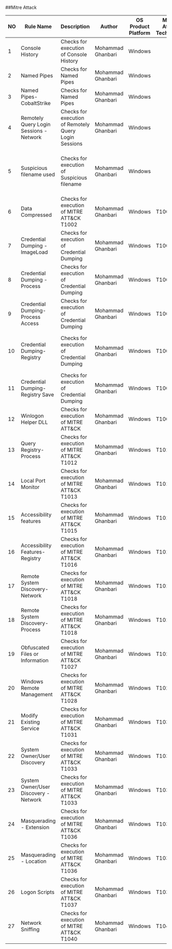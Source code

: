 ##Mitre Attack

|NO|Rule Name|Description|Author|OS Product Platform|MITRE Attack Techniques|Log Source|Rule Content|
|---|---|---|---|---|---|---|---|
|1|Console History| Checks for execution of Console History  | Mohammad Ghanbari  | Windows  | |sysmon| EventID=1 ( CommandLine="*Get-History*" OR CommandLine="*AppData\\Roaming\\Microsoft\\Windows\\PowerShell\\PSReadline\\ConsoleHost_history.txt*"  OR  CommandLine="*(Get-PSReadlineOption).HistorySavePath*") |
|2| Named Pipes | Checks for  Named Pipes	| Mohammad Ghanbari	| Windows | |sysmon| EventID=17 pipe_name IN ( "\\isapi_http*","\\isapi_dg*" ,"\\isapi_dg2*" ,"\\isapi_http*" , "\\sdlrpc*" ,"\\aheec*" ,"\\winsession*" ,"\\lsassw*","\\rpchlp_3*"  ,"\\NamePipe_MoreWindows*" ,"\\pcheap_reuse*" , "\\PSEXESVC*" ,"\\PowerShellISEPipeName_*"  ,"\\csexec*"  , "\\paexec*" ,"\\remcom*") |
|3| Named Pipes-CobaltStrike | Checks for  Named Pipes |Mohammad Ghanbari|Windows| |sysmon|EventID=17 pipe_name="\\msagent_*" |
|4| Remotely Query Login Sessions - Network | Checks for execution of Remotely Query Login Sessions | Mohammad Ghanbari | Windows	| |sysmon | EventID=3 Image="*\\qwinsta.exe" OR Process="qwinsta.exe" | 
|5| Suspicious filename used | Checks for execution of Suspicious filename | Mohammad Ghanbari |Windows | | sysmon | EventID=1 Image IN ("*\\a.exe" , "*\\b.exe" , "*\\c.exe" , "*\\d.exe" , "*\\e.exe" , "*\\f.exe" ,"*\\g.exe" , "*\\h.exe" , "*\\i.exe" ,"*\\j.exe" ,"*\\k.exe","*\\l.exe" ,"*\\m.exe" ,"*\\n.exe" ,"*\\o.exe" ,"*\\p.exe" ,"*\\q.exe" ,"*\\r.exe" ,"*\\s.exe" ,"*\\t.exe" ,"*\\u.exe" ,"*\\v.exe" ,"*\\w.exe" ,"*\\x.exe" ,"*\\y.exe" ,"*\\z.exe" ,"*\\1.exe" ,"*\\2.exe" ,"*\\3.exe" ,"*\\4.exe" ,"*\\5.exe" ,"*\\6.exe" ,"*\\7.exe" ,"*\\8.exe" ,"*\\9.exe" , "*\\0.exe" ,"*\\10.exe") OR Process IN ( "a.exe" , "b.exe" , "c.exe" , "d.exe" , "e.exe" , "f.exe" ,"g.exe" , "h.exe" , "i.exe" ,"j.exe" ,"k.exe","l.exe" ,"m.exe" ,"n.exe" ,"o.exe" ,"p.exe" ,"q.exe" ,"r.exe" ,"s.exe" ,"t.exe" ,"u.exe" ,"v.exe" ,"w.exe" ,"x.exe" ,"y.exe" ,"z.exe" ,"1.exe" ,"2.exe" ,"3.exe" ,"4.exe" ,"5.exe" ,"6.exe" ,"7.exe" ,"8.exe" ,"9.exe" , "0.exe" ,"10.exe") | 
|6| Data Compressed | Checks for execution of MITRE ATT&CK T1002 | Mohammad Ghanbari | Windows | T1002 | sysmon | EventID=1 ((Image="*\\powershell.exe" OR Process="powershell.exe") CommandLine="*-Recurse*Compress-Archive*") OR  ((Image="*\\rar.exe" OR Process="rar.exe") CommandLine="rar\*a\*") | 
|7| Credential Dumping - ImageLoad | Checks for execution of Credential Dumping | Mohammad Ghanbari | Windows | T1003 | sysmon | EventId=7  ImageLoaded IN (  "C:\\Windows\\System32\\samlib.dll","C:\\Windows\\System32\\WinSCard.dll" , "C:\\Windows\\System32\\cryptdll.dll" , "C:\\Windows\\System32\\hid.dll" ,  "C:\\Windows\\System32\\vaultcli.dll" )  AND ( process_path!="*\\Sysmon.exe"  OR  process_path!="*\\svchost.exe" OR   process_path!="*\\logonui.exe") |
|8| Credential Dumping - Process | Checks for execution of Credential Dumping | Mohammad Ghanbari | Windows | T1004 | sysmon | EventID=1 CommandLine IN ("*Invoke-Mimikatz -DumpCreds*" ,"gsecdump* -a" , "wce* -o" , "procdump* -ma lsass.exe*" , "ntdsutil*ac i ntds*ifm*create full") |
|9| Credential Dumping-Process Access | Checks for execution of Credential Dumping | Mohammad Ghanbari | Windows | T1005 | sysmon | EventID=10 TargetImage="C:\\Windows\\system32\\lsass.exe"  GrantedAccess IN ("0x1010" , "0x1410"  , " 0x147a" ,"0x143a" )  CallTrace="C:\\Windows\\SYSTEM32\\ntdll.dll\*|C:\\Windows\\system32\\KERNELBASE.dll*|*UNKNOWN*" | 
|10| Credential Dumping-Registry	| Checks for execution of Credential Dumping | Mohammad Ghanbari | Windows | T1006 | sysmon	| "(EventID = 12 OR EventID = 13 OR EventID = 14)  process_path!=""C:\\WINDOWS\\system32\\lsass.exe" "(object_path  IN  ""*\\SOFTWARE\\Microsoft\\Windows\\CurrentVersion\\Authentication\\Credential Provider\\*"" , ""*\\SYSTEM\\CurrentControlSet\\Control\\Lsa\\*"" ,  ""*\\SYSTEM\\CurrentControlSet\\Control\\SecurityProviders\\SecurityProviders\\*"" , ""*\\Control\\SecurityProviders\\WDigest\\*"" ) AND  object_path!= ""*\\Lsa\\RestrictRemoteSamEventThrottlingWindow""" |
|11| Credential Dumping-Registry Save | Checks for execution of Credential Dumping | Mohammad Ghanbari | Windows | T1007 | sysmon	| EventID=1 (Image="*\\reg.exe" OR Process="reg.exe" ) ( CommandLine="*save*HKLM\\sam*"  OR CommandLine="*save*HKLM\\system*") |
|12| Winlogon Helper DLL | Checks for execution of MITRE ATT&CK | Mohammad Ghanbari | Windows |T1004 |sysmon |(EventID = 12 or EventID = 13 or EventID = 14)  object_path  IN ( "*\\SOFTWARE\\Microsoft\\Windows NT\\CurrentVersion\\Winlogon\\user_nameinit\\*" , \\SOFTWARE\\Microsoft\\Windows NT\\CurrentVersion\\Winlogon\\Shell\\*" , "*\\SOFTWARE\\Microsoft\\Windows NT\\CurrentVersion\\Winlogon\\Notify\\*") | 
|13|Query Registry-Process|Checks for execution of MITRE ATT&CK T1012 | Mohammad Ghanbari	| Windows| T1012 |sysmon|EventID=1 ( Image="*\\reg.exe" OR process_name="reg.exe"  ) CommandLine="*reg*query*" |
|14|Local Port Monitor	| Checks for execution of MITRE ATT&CK T1013 | Mohammad Ghanbari | Windows | T1013 | sysmon	| (EventID = 12 OR  EventID = 13 OR  EventID = 14)  object_path="*\\SYSTEM\CurrentControlSet\Control\Print\Monitors\\*" |
|15|Accessibility features | Checks for execution of MITRE ATT&CK T1015	| Mohammad Ghanbari	| Windows | T1015 | sysmon | EventID=1  ParentImage="*\\winlogon.exe"  ( Image IN ( "*\\sethc.exe" ,"*\\utilman.exe" ,"*\\osk.exe","*\\magnify.exe" , "*\\displayswitch.exe" ,  "*\\narrator.exe", "*\\atbroker.exe") OR Process IN ( "sethc.exe" ,"utilman.exe" ,"osk.exe","magnify.exe" , "displayswitch.exe" ,  "narrator.exe", "atbroker.exe")) |
|16| Accessibility Features-Registry| Checks for execution of MITRE ATT&CK T1016|Mohammad Ghanbari|Windows|T1016|sysmon|(EventID = 12 or EventID = 13 or EventID = 14)  object_path="*\\SOFTWARE\\Microsoft\\Windows NT\\CurrentVersion\\Image File Execution Options\\*" |
|17|Remote System Discovery-Network|Checks for execution of MITRE ATT&CK T1018|Mohammad Ghanbari|Windows|T1018|sysmon|EventID=1 (CommandLine="*net.exe*" CurrentDirectory="*config*" ) OR CommandLine IN ("*ipconfig.exe*" ,"*netsh.exe*" , "*arp.exe*" ,"*nbtstat.exe*") | 
|18|Remote System Discovery-Process|Checks for execution of MITRE ATT&CK T1018|Mohammad Ghanbari|Windows|T1019|sysmon|EventID=1 Image="*\\net.exe" OR Image="*\\ping.exe" CommandLine="*view*" OR CommandLine="*ping*" |
|19|Obfuscated Files or Information|Checks for execution of MITRE ATT&CK T1027|Mohammad Ghanbari|Windows|T1027|sysmon|EventID=1 (Image="*\\certutil.exe" OR Process="certutil.exe") CommandLine="*encode*" OR CommandLine="*ToBase64String*" | 
|20|Windows Remote Management|Checks for execution of MITRE ATT&CK T1028|Mohammad Ghanbari|Windows|T1028|sysmon|EventID=1 ((Image="*\\wsmprovhost.exe" OR Process="wsmprovhost.exe") OR  (Image="*\\winrm.cmd" OR Process="winrm.cmd")) (CommandLine="*Enable-PSRemoting -Force*" OR  CommandLine="*Invoke-Command -computer_name*" OR CommandLine="wmic*node*process call create*")| 
|21|Modify Existing Service|Checks for execution of MITRE ATT&CK T1031|Mohammad Ghanbari|Windows|T1031|sysmon|EventID=1 ((Image="*\\sc.exe" OR Process="sc.exe") OR (Image="*\\powershell.exe" OR Process="powershell.exe")  OR (Image="*\\cmd.exe" OR Process="cmd.exe")) CommandLine="*sc*config*binpath*" |
|22|System Owner/User Discovery|Checks for execution of MITRE ATT&CK T1033|Mohammad Ghanbari|Windows|T1033|sysmon|EventID=1 (process_path="*\\whoami.exe"  OR CommandLine="*whoami*" OR process_path ="*\\qwinsta.exe"  OR process_path = "*\\quser.exe" OR  process_path = "*\\systeminfo.exe"|
|23|System Owner/User Discovery - Network|Checks for execution of MITRE ATT&CK T1033|Mohammad Ghanbari|Windows|T1033|sysmon|EventID=3 dest_port=389 OR dest_port=636 OR dest_port=445 OR dest_port=8080
|24|Masquerading - Extension|Checks for execution of MITRE ATT&CK T1036|Mohammad Ghanbari|Windows|T1036|sysmon|EventID=1 process_name  IN ( "*.doc.*" , "*.docx.*" , "*.xls.*" ,"*.xlsx.*" , "*.pdf.*" , "*.rtf.*"  , "*.jpg.*", "*.png.*" ,"*.jpeg.*" , "*.zip.*" ,  "*.rar.*"  ,"*.ppt.*" , "*.pptx.*"  )|
|25|Masquerading - Location|Checks for execution of MITRE ATT&CK T1036|Mohammad Ghanbari|Windows|T1036|sysmon|EventID=11 file_path IN ( "*SysWOW64*" ,"*System32*", "*AppData*" ,"*Temp*") file_name IN ("*.exe" , "*.dll" , "*.bat" , "*.com" , "*.ps1" ,"*.py" ,"*.js" ,"*.vbs" ,"*.hta" )|
|26|Logon Scripts|Checks for execution of MITRE ATT&CK T1037|Mohammad Ghanbari|Windows|T1037|sysmon|EventID=1 CommandLine="*REG*ADD*\\Environment*UserInitMprLogonScript*"|
|27|Network Sniffing|Checks for execution of MITRE ATT&CK T1040|Mohammad Ghanbari|Windows|T1040	|sysmon|EventID=1 process_name  IN ("windump.exe", "logman.exe","tcpdump.exe" ,"wprui.exe","wpr.exe")|